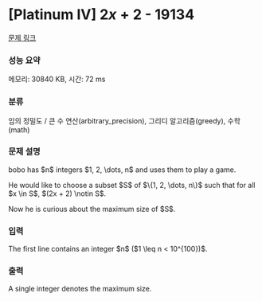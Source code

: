 # [Platinum IV] $2x + 2$ - 19134 

[문제 링크](https://www.acmicpc.net/problem/19134) 

### 성능 요약

메모리: 30840 KB, 시간: 72 ms

### 분류

임의 정밀도 / 큰 수 연산(arbitrary_precision), 그리디 알고리즘(greedy), 수학(math)

### 문제 설명

<p>bobo has $n$ integers $1, 2, \dots, n$ and uses them to play a game.</p>

<p>He would like to choose a subset $S$ of $\{1, 2, \dots, n\}$ such that for all $x \in S$, $(2x + 2) \notin S$.</p>

<p>Now he is curious about the maximum size of $S$.</p>

### 입력 

 <p>The first line contains an integer $n$ ($1 \leq n < 10^{100})$.</p>

### 출력 

 <p>A single integer denotes the maximum size.</p>

